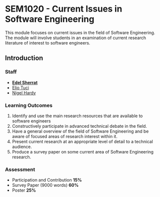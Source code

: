 # SEM1020 - Current Issues in Software Engineering

This module focuses on current issues in the field of Software Engineering. The module will involve students in an examination of current research literature of interest to software engineers.

## Introduction



### Staff

* **[Edel Sherrat](mailto:eds@aber.ac.uk)**
* [Elio Tuci](mailto:elt7@aber.ac.uk)
* [Nigel Hardy](mailto:nwh@aber.ac.uk)

### Learning Outcomes

1. Identify and use the main research resources that are available to software engineers
2. Constructively participate in advanced technical debate in the field.
3. Have a general overview of the field of Software Engineering and be aware of focused areas of research interest within it.
4. Present current research at an appropriate level of detail to a technical audience.
5. Produce a survey paper on some current area of Software Engineering research.

### Assessment

* Participation and Contribution **15%**
* Survey Paper (9000 words) **60%**
* Poster **25%**

